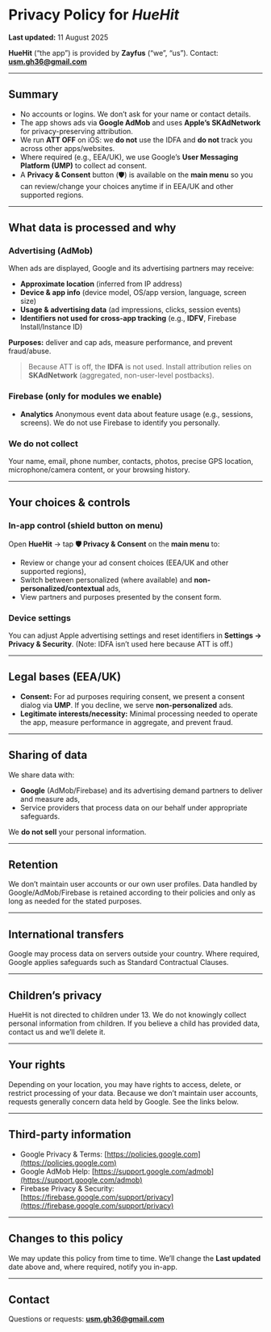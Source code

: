 # Privacy Policy for *HueHit*

**Last updated:** 11 August 2025

**HueHit** (“the app”) is provided by **Zayfus** (“we”, “us”).
Contact: **[usm.gh36@gmail.com](mailto:usm.gh36@gmail.com)**

---

## Summary

* No accounts or logins. We don’t ask for your name or contact details.
* The app shows ads via **Google AdMob** and uses **Apple’s SKAdNetwork** for privacy-preserving attribution.
* We run **ATT OFF** on iOS: we **do not** use the IDFA and **do not** track you across other apps/websites.
* Where required (e.g., EEA/UK), we use Google’s **User Messaging Platform (UMP)** to collect ad consent.
* A **Privacy & Consent** button (🛡️) is available on the **main menu** so you can review/change your choices anytime if in EEA/UK and other supported regions.

---

## What data is processed and why

### Advertising (AdMob)

When ads are displayed, Google and its advertising partners may receive:

* **Approximate location** (inferred from IP address)
* **Device & app info** (device model, OS/app version, language, screen size)
* **Usage & advertising data** (ad impressions, clicks, session events)
* **Identifiers not used for cross-app tracking** (e.g., **IDFV**, Firebase Install/Instance ID)

**Purposes:** deliver and cap ads, measure performance, and prevent fraud/abuse.

> Because ATT is off, the **IDFA** is not used. Install attribution relies on **SKAdNetwork** (aggregated, non-user-level postbacks).

### Firebase (only for modules we enable)

* **Analytics** Anonymous event data about feature usage (e.g., sessions, screens).
  We do not use Firebase to identify you personally.

### We do **not** collect

Your name, email, phone number, contacts, photos, precise GPS location, microphone/camera content, or your browsing history.

---

## Your choices & controls

### In-app control (shield button on menu)

Open **HueHit** → tap **🛡️ Privacy & Consent** on the **main menu** to:

* Review or change your ad consent choices (EEA/UK and other supported regions),
* Switch between personalized (where available) and **non-personalized/contextual** ads,
* View partners and purposes presented by the consent form.

### Device settings

You can adjust Apple advertising settings and reset identifiers in **Settings → Privacy & Security**. (Note: IDFA isn’t used here because ATT is off.)

---

## Legal bases (EEA/UK)

* **Consent:** For ad purposes requiring consent, we present a consent dialog via **UMP**. If you decline, we serve **non-personalized** ads.
* **Legitimate interests/necessity:** Minimal processing needed to operate the app, measure performance in aggregate, and prevent fraud.

---

## Sharing of data

We share data with:

* **Google** (AdMob/Firebase) and its advertising demand partners to deliver and measure ads,
* Service providers that process data on our behalf under appropriate safeguards.

We **do not sell** your personal information.

---

## Retention

We don’t maintain user accounts or our own user profiles. Data handled by Google/AdMob/Firebase is retained according to their policies and only as long as needed for the stated purposes.

---

## International transfers

Google may process data on servers outside your country. Where required, Google applies safeguards such as Standard Contractual Clauses.

---

## Children’s privacy

HueHit is not directed to children under 13. We do not knowingly collect personal information from children. If you believe a child has provided data, contact us and we’ll delete it.

---

## Your rights

Depending on your location, you may have rights to access, delete, or restrict processing of your data. Because we don’t maintain user accounts, requests generally concern data held by Google. See the links below.

---

## Third-party information

* Google Privacy & Terms: [https://policies.google.com](https://policies.google.com)
* Google AdMob Help: [https://support.google.com/admob](https://support.google.com/admob)
* Firebase Privacy & Security: [https://firebase.google.com/support/privacy](https://firebase.google.com/support/privacy)

---

## Changes to this policy

We may update this policy from time to time. We’ll change the **Last updated** date above and, where required, notify you in-app.

---

## Contact

Questions or requests: **[usm.gh36@gmail.com](mailto:usm.gh36@gmail.com)**
